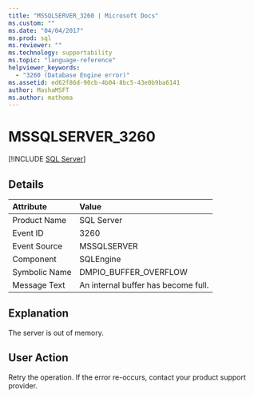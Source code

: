 ```yaml
---
title: "MSSQLSERVER_3260 | Microsoft Docs"
ms.custom: ""
ms.date: "04/04/2017"
ms.prod: sql
ms.reviewer: ""
ms.technology: supportability
ms.topic: "language-reference"
helpviewer_keywords: 
  - "3260 (Database Engine error)"
ms.assetid: ed62f86d-90cb-4b04-8bc5-43e0b9ba6141
author: MashaMSFT
ms.author: mathoma
---
```

# MSSQLSERVER_3260
 [!INCLUDE [SQL Server](../../includes/applies-to-version/sqlserver.md)]
  
## Details  
  
| Attribute | Value |  
| :-------- | :---- |  
|Product Name|SQL Server|  
|Event ID|3260|  
|Event Source|MSSQLSERVER|  
|Component|SQLEngine|  
|Symbolic Name|DMPIO_BUFFER_OVERFLOW|  
|Message Text|An internal buffer has become full.|  
  
## Explanation  
The server is out of memory.  
  
## User Action  
Retry the operation. If the error re-occurs, contact your product support provider.  
  
